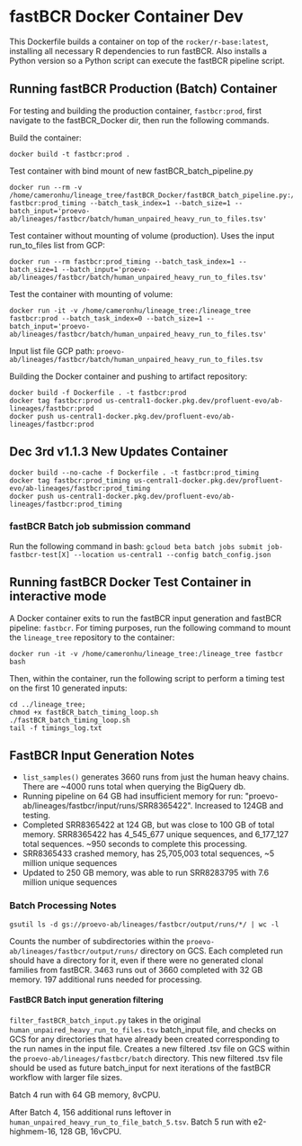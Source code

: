 # fastBCR Docker Container Dev

This Dockerfile builds a container on top of the `rocker/r-base:latest`, installing all necessary R dependencies to run fastBCR. Also installs a Python version so a Python script can execute the fastBCR pipeline script.

## Running fastBCR Production (Batch) Container

For testing and building the production container, `fastbcr:prod`, first navigate to the fastBCR_Docker dir, then run the following commands.

Build the container:
```
docker build -t fastbcr:prod .
```
Test container with bind mount of new fastBCR_batch_pipeline.py
```
docker run --rm -v /home/cameronhu/lineage_tree/fastBCR_Docker/fastBCR_batch_pipeline.py:/root/fastBCR_batch_pipeline.py fastbcr:prod_timing --batch_task_index=1 --batch_size=1 --batch_input='proevo-ab/lineages/fastbcr/batch/human_unpaired_heavy_run_to_files.tsv'
```

Test container without mounting of volume (production). Uses the input run_to_files list from GCP:
```
docker run --rm fastbcr:prod_timing --batch_task_index=1 --batch_size=1 --batch_input='proevo-ab/lineages/fastbcr/batch/human_unpaired_heavy_run_to_files.tsv' 
```

Test the container with mounting of volume:
```
docker run -it -v /home/cameronhu/lineage_tree:/lineage_tree fastbcr:prod --batch_task_index=0 --batch_size=1 --batch_input='proevo-ab/lineages/fastbcr/batch/human_unpaired_heavy_run_to_files.tsv'
```

Input list file GCP path: `proevo-ab/lineages/fastbcr/batch/human_unpaired_heavy_run_to_files.tsv`


Building the Docker container and pushing to artifact repository:

```
docker build -f Dockerfile . -t fastbcr:prod
docker tag fastbcr:prod us-central1-docker.pkg.dev/profluent-evo/ab-lineages/fastbcr:prod
docker push us-central1-docker.pkg.dev/profluent-evo/ab-lineages/fastbcr:prod
```
## Dec 3rd v1.1.3 New Updates Container
```
docker build --no-cache -f Dockerfile . -t fastbcr:prod_timing
docker tag fastbcr:prod_timing us-central1-docker.pkg.dev/profluent-evo/ab-lineages/fastbcr:prod_timing
docker push us-central1-docker.pkg.dev/profluent-evo/ab-lineages/fastbcr:prod_timing
```

### fastBCR Batch job submission command
Run the following command in bash:
`gcloud beta batch jobs submit job-fastbcr-test[X] --location us-central1 --config batch_config.json`

## Running fastBCR Docker Test Container in interactive mode

A Docker container exits to run the fastBCR input generation and fastBCR pipeline: `fastbcr`. For timing purposes, run the following command to mount the `lineage_tree` repository to the container:

```
docker run -it -v /home/cameronhu/lineage_tree:/lineage_tree fastbcr bash
```

Then, within the container, run the following script to perform a timing test on the first 10 generated inputs:

```
cd ../lineage_tree;
chmod +x fastBCR_batch_timing_loop.sh
./fastBCR_batch_timing_loop.sh
tail -f timings_log.txt
```

## FastBCR Input Generation Notes

- `list_samples()` generates 3660 runs from just the human heavy chains. There are ~4000 runs total when querying the BigQuery db.
- Running pipeline on 64 GB had insufficient memory for run: "proevo-ab/lineages/fastbcr/input/runs/SRR8365422". Increased to 124GB and testing.
- Completed SRR8365422 at 124 GB, but was close to 100 GB of total memory. SRR8365422 has 4_545_677 unique  sequences, and 6_177_127 total sequences. ~950 seconds to complete this processing.
- SRR8365433 crashed memory, has 25,705,003 total sequences, ~5 million unique sequences
- Updated to 250 GB memory, was able to run SRR8283795 with 7.6 million unique sequences

### Batch Processing Notes

```
gsutil ls -d gs://proevo-ab/lineages/fastbcr/output/runs/*/ | wc -l
```

Counts the number of subdirectories within the `proevo-ab/lineages/fastbcr/output/runs/` directory on GCS. Each completed run should have a directory for it, even if there were no generated clonal families from fastBCR.
3463 runs out of 3660 completed with 32 GB memory. 197 additional runs needed for processing.

#### FastBCR Batch input generation filtering
`filter_fastBCR_batch_input.py` takes in the original `human_unpaired_heavy_run_to_files.tsv` batch_input file, and checks on GCS for any directories that have already been created corresponding to the run names in the input file. Creates a new filtered .tsv file on GCS within the `proevo-ab/lineages/fastbcr/batch` directory. This new filtered .tsv file should be used as future batch_input for next iterations of the fastBCR workflow with larger file sizes.

Batch 4 run with 64 GB memory, 8vCPU.

After Batch 4, 156 additional runs leftover in `human_unpaired_heavy_run_to_file_batch_5.tsv`. Batch 5 run with e2-highmem-16, 128 GB, 16vCPU.
